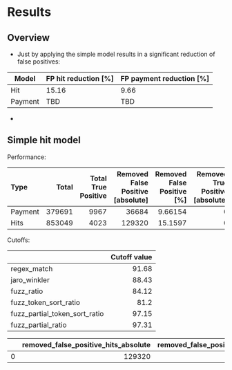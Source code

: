 # Results

## Overview

- Just by applying the simple model results in a significant reduction of false positives:

| Model        | FP hit reduction [%]  | FP payment reduction [%] |
| ------------ | --------------------- | -------------------------|
| Hit          |                 15.16 |                     9.66 |
| Payment      |                   TBD |                      TBD |

- 



## Simple hit model

Performance:

| Type    |   Total |   Total True Positive |   Removed False Positive [absolute] |   Removed False Positive [%] |   Removed True Positive [absolute] |   Removed True Positive [%] |
|:--------|--------:|----------------------:|------------------------------------:|-----------------------------:|-----------------------------------:|----------------------------:|
| Payment |  379691 |                  9967 |                               36684 |                      9.66154 |                                  0 |                           0 |
| Hits    |  853049 |                  4023 |                              129320 |                     15.1597  |                                  0 |                           0 |

Cutoffs:

|                               |   Cutoff value |
|:------------------------------|---------------:|
| regex_match                   |          91.68 |
| jaro_winkler                  |          88.43 |
| fuzz_ratio                    |          84.12 |
| fuzz_token_sort_ratio         |          81.2  |
| fuzz_partial_token_sort_ratio |          97.15 |
| fuzz_partial_ratio            |          97.31 |


|    |   removed_false_positive_hits_absolute |   removed_false_positive_hits_percent |   removed_true_positive_hits_absolute |   removed_true_positive_hits_percent |   removed_false_positive_payments_absolute |   removed_false_positive_payments_percent |   removed_true_positive_payments_absolute |   removed_true_positive_payments_percent |   cutoff_regex_match |   cutoff_jaro_winkler |   cutoff_fuzz_ratio |   cutoff_fuzz_partial_ratio |   cutoff_fuzz_token_sort_ratio |   cutoff_fuzz_partial_token_sort_ratio |
|---:|---------------------------------------:|--------------------------------------:|--------------------------------------:|-------------------------------------:|-------------------------------------------:|------------------------------------------:|------------------------------------------:|-----------------------------------------:|---------------------:|----------------------:|--------------------:|----------------------------:|-------------------------------:|---------------------------------------:|
|  0 |                                 129320 |                               15.1597 |                                     0 |                                    0 |                                      36684 |                                   9.66154 |                                         0 |                                        0 |                91.68 |                 88.43 |               84.12 |                       97.31 |                           81.2 |                                  97.15 |
